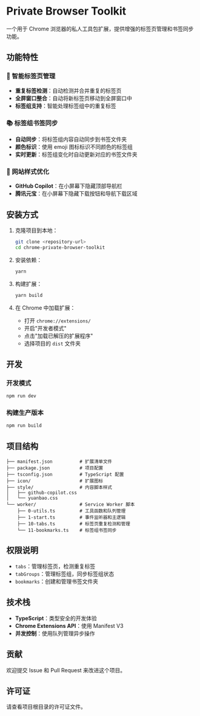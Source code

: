 # Private Browser Toolkit

一个用于 Chrome 浏览器的私人工具包扩展，提供增强的标签页管理和书签同步功能。

## 功能特性

### 🔄 智能标签页管理

- **重复标签检测**：自动检测并合并重复的标签页
- **全屏窗口整合**：自动将新标签页移动到全屏窗口中
- **标签组支持**：智能处理标签组中的重复标签

### 📚 标签组书签同步

- **自动同步**：将标签组内容自动同步到书签文件夹
- **颜色标识**：使用 emoji 图标标识不同颜色的标签组
- **实时更新**：标签组变化时自动更新对应的书签文件夹

### 🎨 网站样式优化

- **GitHub Copilot**：在小屏幕下隐藏顶部导航栏
- **腾讯元宝**：在小屏幕下隐藏下载按钮和导航下载区域

## 安装方式

1. 克隆项目到本地：

   ```bash
   git clone <repository-url>
   cd chrome-private-browser-toolkit
   ```

2. 安装依赖：

   ```bash
   yarn
   ```

3. 构建扩展：

   ```bash
   yarn build
   ```

4. 在 Chrome 中加载扩展：
   - 打开 `chrome://extensions/`
   - 开启"开发者模式"
   - 点击"加载已解压的扩展程序"
   - 选择项目的 `dist` 文件夹

## 开发

### 开发模式

```bash
npm run dev
```

### 构建生产版本

```bash
npm run build
```

## 项目结构

```
├── manifest.json          # 扩展清单文件
├── package.json           # 项目配置
├── tsconfig.json          # TypeScript 配置
├── icon/                  # 扩展图标
├── style/                 # 内容脚本样式
│   ├── github-copilot.css
│   └── yuanbao.css
└── worker/                # Service Worker 脚本
    ├── 0-utils.ts         # 工具函数和队列管理
    ├── 1-start.ts         # 事件监听器和主逻辑
    ├── 10-tabs.ts         # 标签页重复检测和管理
    └── 11-bookmarks.ts    # 标签组书签同步
```

## 权限说明

- `tabs`：管理标签页，检测重复标签
- `tabGroups`：管理标签组，同步标签组状态
- `bookmarks`：创建和管理书签文件夹

## 技术栈

- **TypeScript**：类型安全的开发体验
- **Chrome Extensions API**：使用 Manifest V3
- **并发控制**：使用队列管理异步操作

## 贡献

欢迎提交 Issue 和 Pull Request 来改进这个项目。

## 许可证

请查看项目根目录的许可证文件。
